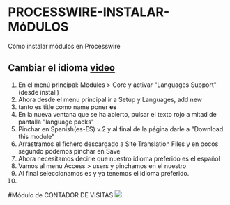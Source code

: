 # PROCESSWIRE-INSTALAR-MóDULOS
Cómo instalar módulos en Processwire  

## Cambiar el idioma [video](https://youtu.be/lWXvyRH2tpw)
1. En el menú principal: Modules > Core y activar "Languages Support" (desde install)  
2. Ahora desde el menu principal ir a Setup y Languages, add new
3. tanto es title como name poner **es**
4. En la nueva ventana que se ha abierto, pulsar el texto rojo a mitad de pantalla "language packs"
5. Pinchar en Spanish(es-ES) v.2 y al final de la página darle a "Download this module"
6. Arrastramos el fichero descargado a  Site Translation Files y en pocos segundo podemos pinchar en Save
7. Ahora necesitamos decirle que nuestro idioma preferido es el español
8. Vamos al menu Access > users y pinchamos en el nuestro
9. Al final seleccionamos es y ya tenemos el idioma preferido.  
10. 
#Módulo de CONTADOR DE VISITAS
![](http://grabilla.com/05514-5bec7952-f7b7-4d65-b076-7555dde517ae.png)

